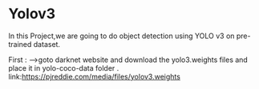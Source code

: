 # Yolov3

In this Project,we are going to do object detection using YOLO v3 on pre-trained dataset.

First :
-->goto darknet website and download the yolo3.weights files and place it in yolo-coco-data folder .
                link:https://pjreddie.com/media/files/yolov3.weights
